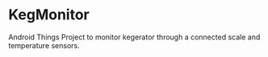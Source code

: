 # KegMonitor

Android Things Project to monitor kegerator through a connected scale and temperature sensors.
